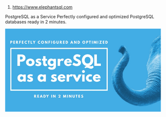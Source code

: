 
1. https://www.elephantsql.com

PostgreSQL as a Service
Perfectly configured and optimized PostgreSQL databases ready in 2 minutes.

<div>
  <span align="center">
  <img alt="logo-elephantsql" title="logo-ls" src="https://github.com/lourranio/tools/blob/9ad87f3c5ed8e0d43e0e60d10643625021b0c73a/img/elephantsql.jpg">
    </span>
</div><br>
